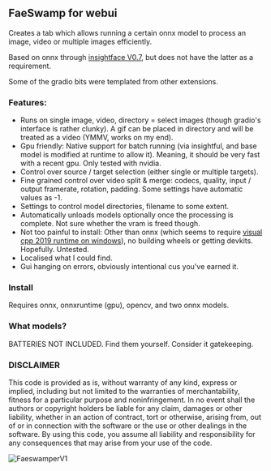 ## FaeSwamp for webui

Creates a tab which allows running a certain onnx model to process an image, video or multiple images efficiently.

Based on onnx through [insightface V0.7](https://github.com/deepinsight/insightface), but does not have the latter as a requirement.

Some of the gradio bits were templated from other extensions.

### Features:

- Runs on single image, video, directory = select images (though gradio's interface is rather clunky).
  A gif can be placed in directory and will be treated as a video (YMMV, works on my end).
- Gpu friendly: Native support for batch running (via insightful, and base model is modified at runtime to allow it).
  Meaning, it should be very fast with a recent gpu. Only tested with nvidia.
- Control over source / target selection (either single or multiple targets).
- Fine grained control over video split & merge: codecs, quality, input / output framerate, rotation, padding.
  Some settings have automatic values as -1.
- Settings to control model directories, filename to some extent.
- Automatically unloads models optionally once the processing is complete. Not sure whether the vram is freed though.
- Not too painful to install: Other than onnx (which seems to require [visual cpp 2019 runtime on windows](https://onnxruntime.ai/docs/install/#requirements)), no building wheels or getting devkits. Hopefully. Untested.
- Localised what I could find.
- Gui hanging on errors, obviously intentional cus you've earned it.

### Install

Requires onnx, onnxruntime (gpu), opencv, and two onnx models.

### What models?

BATTERIES NOT INCLUDED. Find them yourself. Consider it gatekeeping.

### DISCLAIMER

This code is provided as is, without warranty of any kind, express or implied, including but not limited to the warranties of merchantability, fitness for a particular purpose and noninfringement. In no event shall the authors or copyright holders be liable for any claim, damages or other liability, whether in an action of contract, tort or otherwise, arising from, out of or in connection with the software or the use or other dealings in the software. By using this code, you assume all liability and responsibility for any consequences that may arise from your use of the code.

![FaeswamperV1](https://github.com/Symbiomatrix/faeswamp-for-webui/assets/41131377/27e94a6b-f6a9-4a83-a9fa-253a5ec5071c)
